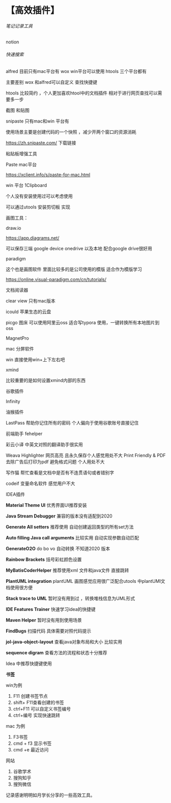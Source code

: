 # 【高效插件】

###### 笔记记录工具 

notion



###### 快速搜索

alfred  目前只有mac平台有 wox  win平台可以使用 htools  三个平台都有

主要差别 wox 和alfred可以自定义 查找快捷键 

htools 比较简约 ，个人更加喜欢htool中的文档插件  相对于进行网页查找可以需要多一步





截图 和贴图

snipaste  只有mac和win 平台有

使用场景主要是创建代码的一个快照 ，减少开两个窗口的资源消耗

https://zh.snipaste.com/ 下载链接



粘贴板增强工具 

Paste  mac平台

https://xclient.info/s/paste-for-mac.html

win 平台  1Clipboard   

个人没有安装使用过可以考虑使用

可以通过utools 安装剪切板 实现

画图工具：

draw.io

https://app.diagrams.net/

可以保存三端 google device onedrive 以及本地 配合google drive很好用



paradigm

这个也是画图软件 里面比较多的是公司使用的模版 适合作为模版学习

 https://online.visual-paradigm.com/cn/tutorials/



文档阅读器

clear view 只有mac版本

icould 苹果生态的云盘 

picgo 图床 可以使用阿里云oss 适合写typora 使用，一键转换所有本地图片到oss



MagnetPro

mac 分屏软件 

win 直接使用win+上下左右吧



xmind

比较重要的是如何设置xmind内部的东西



谷歌插件 

 Infinity

油猴插件

LastPass 帮助你记住所有的密码  个人偏向于使用谷歌账号直接记住

前端助手  fehelper

彩云小译  中英文对照的翻译助手很实用

Weava Highlighter 网页高亮 且永久保存个人感觉用处不大
Print Friendly & PDF 去除广告后打印为pdf  避免格式问题  个人用处不大

写作猫 帮忙查看是文档中是否有不连贯语句或者错别字

codeif 变量命名软件 感觉用户不大







IDEA插件 

**Material Theme UI**  优秀界面UI推荐安装

**Java Stream Debugger** 兼容的版本没有适配到2020 

**Generate All setters** 推荐使用 自动创建返回类型的所有set方法

**Auto filling Java call arguments** 比较实用 自动实现参数自动匹配

**GenerateO2O**  do bo vo 自动转换 不知道2020 版本

**Rainbow Brackets**  括号彩虹颜色设置

**MyBatisCoderHelper** 推荐使用xml 文件和java文件 直接跳转

**PlantUML integration** plantUML 画图感觉应用很广泛配合utools 中plantUMl文档使用很方便

**Stack trace to UML** 暂时没有用到过 ，转换堆栈信息为UML形式

**IDE Features Trainer** 快速学习idea的快捷键

**Maven Helper** 暂时没有用到使用场景 

**FindBugs** 扫描代码  具体需要对照代码提示

**jol-java-object-layout** 查看java对象布局和大小 比较实用

**sequence digram** 查看方法的流程和状态十分推荐





Idea 中推荐快捷键使用

**书签** 

win为例 

1. F11 创建书签节点 
2. shift+ F11查看创建的书签
3. ctrl+F11 可以自定义书签编号
4. ctrl+编号 实现快速跳转

mac 为例

1. F3书签 
2. cmd + f3 显⽰书签 
3. cmd +e 最近访问



网站

1. 谷歌学术
2. 搜狗知乎
3. 搜狗微信



记录感谢明明如月学长分享的一些高效工具。